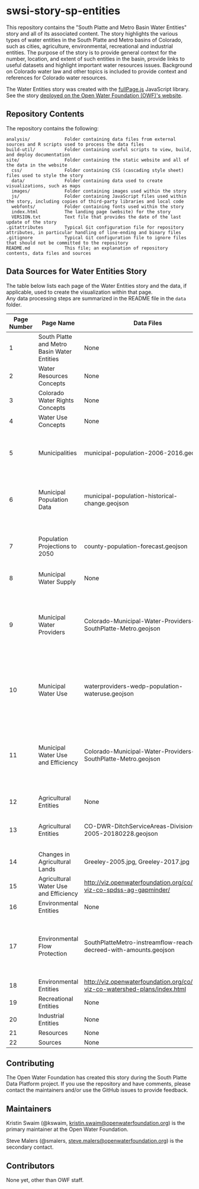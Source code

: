 # swsi-story-sp-entities #

This repository contains the "South Platte and Metro Basin Water Entities" story and all of its associated content. 
The story highlights the various types of water entities in the South Platte and Metro basins of Colorado, such as 
cities, agriculture, environmental, recreational and industrial entities. The purpose of the story is to provide general context 
for the number, location, and extent of such entities in the basin, provide links to useful datasets and highlight 
important water resources issues.  Background on Colorado water law and other topics is included to provide context 
and references for Colorado water resources.

The Water Entities story was created with the [fullPage.js](https://alvarotrigo.com/fullPage/) JavaScript library.  
See the story [deployed on the Open Water Foundation (OWF)'s website](http://stories.openwaterfoundation.org/co/swsi-story-sp-entities/).


## Repository Contents ##

The repository contains the following:

```text
analysis/             Folder containing data files from external sources and R scripts used to process the data files
build-util/           Folder containing useful scripts to view, build, and deploy documentation
site/                 Folder containing the static website and all of the data in the website
  css/                Folder containing CSS (cascading style sheet) files used to style the story 
  data/               Folder containing data used to create visualizations, such as maps
  images/             Folder containing images used within the story
  js/                 Folder containing JavaScript files used within the story, including copies of third-party libraries and local code
  webfonts/           Folder containing fonts used within the story
  index.html          The landing page (website) for the story
  VERSION.txt         Text file that provides the date of the last update of the story 
.gitattributes        Typical Git configuration file for repository attributes, in particular handling of line-ending and binary files
.gitignore            Typical Git configuration file to ignore files that should not be committed to the repository
README.md             This file; an explanation of repository contents, data files and sources

```

## Data Sources for Water Entities Story ##
The table below lists each page of the Water Entities story and the data, if applicable, used to create the visualization within that page.  
Any data processing steps are summarized in the README file in the `data` folder.

Page Number | Page Name | Data Files | Data Source
--- | --- | --- | ---
1 | South Platte and Metro Basin Water Entities | None | None
2 | Water Resources Concepts | None | None
3 | Colorado Water Rights Concepts | None | None
4 | Water Use Concepts | None | None
5 | Municipalities | municipal-population-2006-2016.geojson | [Department of Local Affairs (DOLA) State Demography Office](https://demography.dola.colorado.gov/data/)
6 | Municipal Population Data | municipal-population-historical-change.geojson | [Department of Local Affairs (DOLA) State Demography Office](https://demography.dola.colorado.gov/data/)
7 | Population Projections to 2050 | county-population-forecast.geojson | [Department of Local Affairs (DOLA) State Demography Office](https://demography.dola.colorado.gov/population/population-totals-counties/#population-totals-for-colorado-counties)
8 | Municipal Water Supply | None | None
9 | Municipal Water Providers | Colorado-Municipal-Water-Providers-SouthPlatte-Metro.geojson | Open Water Foundation (OWF)'s [owf-data-co-municipal-water-providers GitHub repository](https://github.com/OpenWaterFoundation/owf-data-co-municipal-water-providers)
10 | Municipal Water Use | waterproviders-wedp-population-wateruse.geojson | Colorado Water Conservation Board's [Water Efficiency Data Portal](http://cowaterefficiency.com/unauthenticated_home)
11 | Municipal Water Use and Efficiency | Colorado-Municipal-Water-Providers-SouthPlatte-Metro.geojson | Open Water Foundation (OWF)'s [owf-data-co-municipal-water-providers GitHub repository](https://github.com/OpenWaterFoundation/owf-data-co-municipal-water-providers)
12 | Agricultural Entities | None | None
13 | Agricultural Entities | CO-DWR-DitchServiceAreas-Division01-2005-20180228.geojson | [OWF via Colorado's Decision Support Systems](http://data.openwaterfoundation.org/co/cdss-data-spatial-bybasin/view-map.html)
14 | Changes in Agricultural Lands | Greeley-2005.jpg, Greeley-2017.jpg | Google Earth
15 | Agricultural Water Use and Efficiency | http://viz.openwaterfoundation.org/co/owf-viz-co-spdss-ag-gapminder/ | [OWF](http://viz.openwaterfoundation.org/)
16 | Environmental Entities | None | None
17 | Environmental Flow Protection | SouthPlatteMetro-instreamflow-reaches-decreed-with-amounts.geojson | [Colorado's Decision Support Systems (CDSS)](http://cdss.state.co.us/GIS/Pages/AllGISData.aspx), [Colorado Information Marketplace](https://data.colorado.gov/Water/CWCB-Instream-Flow-and-Natural-Lake-Level-Data/kzsx-aqy6/data)
18 | Environmental Entities | http://viz.openwaterfoundation.org/co/cwcb-viz-co-watershed-plans/index.html | [OWF](http://viz.openwaterfoundation.org/)
19 | Recreational Entities | None | None
20 | Industrial Entities | None | None
21 | Resources | None | None
22 | Sources | None | None

## Contributing ##

The Open Water Foundation has created this story during the South Platte Data Platform project.
If you use the repository and have comments, please contact the maintainers and/or use the GitHub issues to provide feedback.

## Maintainers ##

Kristin Swaim (@kswaim, kristin.swaim@openwaterfoundation.org) is the primary maintainer at the Open Water Foundation.

Steve Malers (@smalers, steve.malers@openwaterfoundation.org) is the secondary contact.

## Contributors ##

None yet, other than OWF staff.